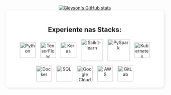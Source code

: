 <div style="display: flex; flex-wrap: wrap; justify-content: center; align-items: center; text-align: center;">

  <!-- Estatísticas do GitHub -->
  <div style="flex: 1; min-width: 300px;">
    <a href="https://github.com/anuraghazra/github-readme-stats">
      <img src="https://github-readme-stats.vercel.app/api?username=gleysonrn&show_icons=true&theme=vampire" alt="Gleyson's GitHub stats">
    </a>
  </div>

  <!-- Tecnologias (Fundo Branco) -->
  <div style="flex: 1; min-width: 300px; background-color: white; padding: 20px; border-radius: 10px; box-shadow: 2px 2px 10px rgba(0,0,0,0.1);">
    <h2>Experiente nas Stacks:</h2>
    <div style="display: flex; flex-wrap: wrap; gap: 15px; justify-content: center; align-items: center;">
      <!-- Python -->
      <img src="https://www.svgrepo.com/show/354238/python.svg" alt="Python" width="50" height="50">
      <!-- TensorFlow -->
      <img src="https://www.svgrepo.com/show/354440/tensorflow.svg" alt="TensorFlow" width="50" height="50">
      <!-- Keras -->
      <img src="https://upload.wikimedia.org/wikipedia/commons/a/ae/Keras_logo.svg" alt="Keras" width="50" height="50">
      <!-- Scikit-learn -->
      <img src="https://icon.icepanel.io/Technology/svg/scikit-learn.svg" alt="Scikit-learn" width="70" height="70">
      <!-- PySpark -->
      <img src="https://upload.wikimedia.org/wikipedia/commons/f/f3/Apache_Spark_logo.svg" alt="PySpark" width="70" height="70">
      <!-- Kubernetes -->
      <img src="https://www.svgrepo.com/show/353983/kubernetes.svg" alt="Kubernetes" width="50" height="50">
      <!-- Docker -->
      <img src="https://www.svgrepo.com/show/448221/docker.svg" alt="Docker" width="50" height="50">
      <!-- SQL -->
      <img src="https://www.svgrepo.com/show/255832/sql.svg" alt="SQL" width="50" height="50">
      <!-- Google Cloud -->
      <img src="https://www.svgrepo.com/show/448223/gcp.svg" alt="Google Cloud" width="50" height="50">
      <!-- AWS -->
      <img src="https://www.svgrepo.com/show/448266/aws.svg" alt="AWS" width="50" height="50">
      <!-- GitLab -->
      <img src="https://www.svgrepo.com/show/448226/gitlab.svg" alt="GitLab" width="50" height="50">
    </div>
  </div>

</div>
